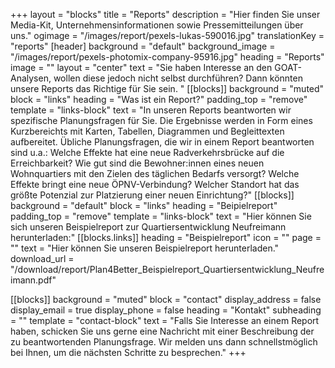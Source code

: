 +++
layout = "blocks"
title = "Reports"
description = "Hier finden Sie unser Media-Kit, Unternehmensinformationen sowie Pressemitteilungen über uns."
ogimage = "/images/report/pexels-lukas-590016.jpg"
translationKey = "reports"
[header]
background = "default"
background_image = "/images/report/pexels-photomix-company-95916.jpg"
heading = "Reports"
image = ""
layout = "center"
text = "Sie haben Interesse an den GOAT-Analysen, wollen diese jedoch nicht selbst durchführen? Dann könnten unsere Reports das Richtige für Sie sein. "
[[blocks]]
background = "muted"
block = "links"
heading = "Was ist ein Report?"
padding_top = "remove"
template = "links-block"
text = "In unseren Reports beantworten wir spezifische Planungsfragen für Sie. Die Ergebnisse werden in Form eines Kurzbereichts mit Karten, Tabellen, Diagrammen und Begleittexten aufbereitet. Übliche Planungsfragen, die wir in einem Report beantworten sind u.a.: Welche Effekte hat eine neue Radverkehrsbrücke auf die Erreichbarkeit? Wie gut sind die Bewohner:innen eines neuen Wohnquartiers mit den Zielen des täglichen Bedarfs versorgt? Welche Effekte bringt eine neue ÖPNV-Verbindung? Welcher Standort hat das größte Potenzial zur Platzierung einer neuen Einrichtung?"
[[blocks]]
background = "default"
block = "links"
heading = "Beipielreport"
padding_top = "remove"
template = "links-block"
text = "Hier können Sie sich unseren Beispielreport zur Quartiersentwicklung Neufreimann herunterladen:"
[[blocks.links]]
heading = "Beispielreport"
icon = ""
page = ""
text = "Hier können Sie unseren Beispielreport herunterladen."
download_url = "/download/report/Plan4Better_Beispielreport_Quartiersentwicklung_Neufreimann.pdf"

[[blocks]]
background = "muted"
block = "contact"
display_address = false
display_email = true
display_phone = false
heading = "Kontakt"
subheading = ""
template = "contact-block"
text = "Falls Sie Interesse an einem Report haben, schicken Sie uns gerne eine Nachricht mit einer Beschreibung der zu beantwortenden Planungsfrage. Wir melden uns dann schnellstmöglich bei Ihnen, um die nächsten Schritte zu besprechen."
+++




